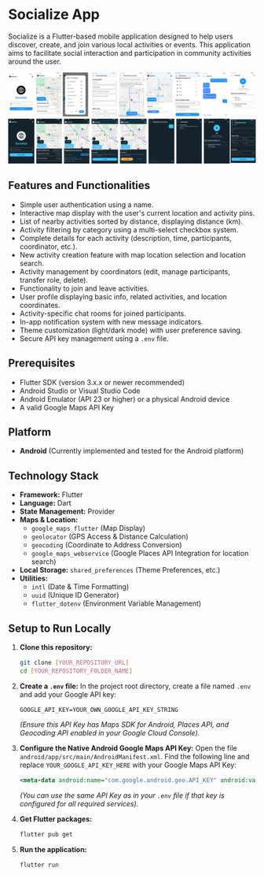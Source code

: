 # Socialize App

Socialize is a Flutter-based mobile application designed to help users discover, create, and join various local activities or events. This application aims to facilitate social interaction and participation in community activities around the user.

![socialize light](/ss/SOCIALIZE-light.png)
![socialize dark](/ss/SOCIALIZE-dark.png)

## Features and Functionalities

* Simple user authentication using a name.
* Interactive map display with the user's current location and activity pins.
* List of nearby activities sorted by distance, displaying distance (km).
* Activity filtering by category using a multi-select checkbox system.
* Complete details for each activity (description, time, participants, coordinator, etc.).
* New activity creation feature with map location selection and location search.
* Activity management by coordinators (edit, manage participants, transfer role, delete).
* Functionality to join and leave activities.
* User profile displaying basic info, related activities, and location coordinates.
* Activity-specific chat rooms for joined participants.
* In-app notification system with new message indicators.
* Theme customization (light/dark mode) with user preference saving.
* Secure API key management using a `.env` file.

## Prerequisites

* Flutter SDK (version 3.x.x or newer recommended)
* Android Studio or Visual Studio Code
* Android Emulator (API 23 or higher) or a physical Android device
* A valid Google Maps API Key

## Platform

* **Android** (Currently implemented and tested for the Android platform)

## Technology Stack

* **Framework:** Flutter
* **Language:** Dart
* **State Management:** Provider
* **Maps & Location:**
    * `google_maps_flutter` (Map Display)
    * `geolocator` (GPS Access & Distance Calculation)
    * `geocoding` (Coordinate to Address Conversion)
    * `google_maps_webservice` (Google Places API Integration for location search)
* **Local Storage:** `shared_preferences` (Theme Preferences, etc.)
* **Utilities:**
    * `intl` (Date & Time Formatting)
    * `uuid` (Unique ID Generator)
    * `flutter_dotenv` (Environment Variable Management)

## Setup to Run Locally

1.  **Clone this repository:**
    ```bash
    git clone [YOUR_REPOSITORY_URL]
    cd [YOUR_REPOSITORY_FOLDER_NAME]
    ```
2.  **Create a `.env` file:**
    In the project root directory, create a file named `.env` and add your Google API key:
    ```env
    GOOGLE_API_KEY=YOUR_OWN_GOOGLE_API_KEY_STRING
    ```
    *(Ensure this API Key has Maps SDK for Android, Places API, and Geocoding API enabled in your Google Cloud Console).*

3.  **Configure the Native Android Google Maps API Key:**
    Open the file `android/app/src/main/AndroidManifest.xml`. Find the following line and replace `YOUR_GOOGLE_API_KEY_HERE` with your Google Maps API Key:
    ```xml
    <meta-data android:name="com.google.android.geo.API_KEY" android:value="YOUR_GOOGLE_API_KEY_HERE"/>
    ```
    *(You can use the same API Key as in your `.env` file if that key is configured for all required services).*

4.  **Get Flutter packages:**
    ```bash
    flutter pub get
    ```
5.  **Run the application:**
    ```bash
    flutter run
    ```